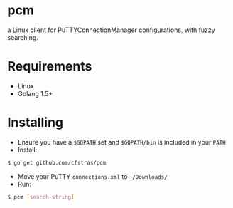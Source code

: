 # pcm
a Linux client for PuTTYConnectionManager configurations, with fuzzy searching.

# Requirements

- Linux
- Golang 1.5+

# Installing

- Ensure you have a `$GOPATH` set and `$GOPATH/bin` is included in your `PATH`
- Install:
```bash
$ go get github.com/cfstras/pcm
```
- Move your PuTTY `connections.xml` to `~/Downloads/`
- Run:
```bash
$ pcm [search-string]
```
